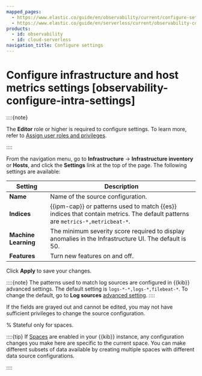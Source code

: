 ```yaml
---
mapped_pages:
  - https://www.elastic.co/guide/en/observability/current/configure-settings.html
  - https://www.elastic.co/guide/en/serverless/current/observability-configure-intra-settings.html
products:
  - id: observability
  - id: cloud-serverless
navigation_title: Configure settings
---
```


# Configure infrastructure and host metrics settings [observability-configure-intra-settings]

::::{note}

The **Editor** role or higher is required to configure settings. To learn more, refer to [Assign user roles and privileges](/deploy-manage/users-roles/cloud-organization/user-roles.md#general-assign-user-roles).

::::


From the navigation menu, go to **Infrastructure** → **Infrastructure inventory** or **Hosts**, and click the **Settings** link at the top of the page. The following settings are available:

| Setting | Description |
| --- | --- |
| **Name** | Name of the source configuration. |
| **Indices** | {{ipm-cap}} or patterns used to match {{es}} indices that contain metrics. The default patterns are `metrics-*,metricbeat-*`. |
| **Machine Learning** | The minimum severity score required to display anomalies in the Infrastructure UI. The default is 50. |
| **Features** | Turn new features on and off. |

Click **Apply** to save your changes.

::::{note}
The patterns used to match log sources are configured in {{kib}} advanced settings. The default setting is `logs-*-*,logs-*,filebeat-*`. To change the default, go to **Log sources** [advanced setting](kibana://reference/advanced-settings.md#kibana-search-settings).
::::


If the fields are grayed out and cannot be edited, you may not have sufficient privileges to change the source configuration.

% Stateful only for spaces.

::::{tip}
If [Spaces](/deploy-manage/manage-spaces.md) are enabled in your {{kib}} instance, any configuration changes you make here are specific to the current space. You can make different subsets of data available by creating multiple spaces with different data source configurations.

::::